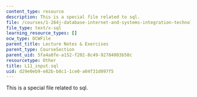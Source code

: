 ```yaml
---
content_type: resource
description: This is a special file related to sql.
file: /courses/1-264j-database-internet-and-systems-integration-technologies-fall-2013/d29e0eb9e82bb8c11ce0a04f31d097f5_L11_input.sql
file_type: text/x-sql
learning_resource_types: []
ocw_type: OCWFile
parent_title: Lecture Notes & Exercises
parent_type: CourseSection
parent_uid: 5fa4a8fe-a152-f202-8c49-92784003b58c
resourcetype: Other
title: L11_input.sql
uid: d29e0eb9-e82b-b8c1-1ce0-a04f31d097f5
---
```

This is a special file related to sql.

